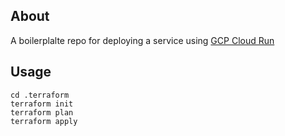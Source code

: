 ## About

A boilerplalte repo for deploying a service using [GCP Cloud Run](https://cloud.google.com/run)

## Usage

```
cd .terraform
terraform init
terraform plan
terraform apply
```
